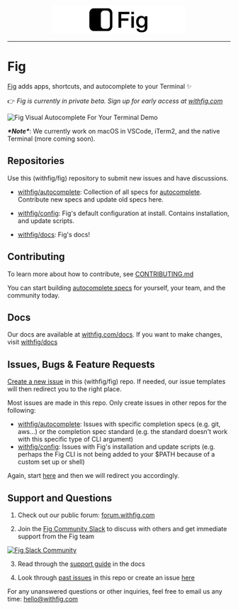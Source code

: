 <p align="center">
    <img width="300" src="static/FigBanner.png"/>
</p>

---

# Fig

[Fig](https://withfig.com?ref=github_fig) adds apps, shortcuts, and autocomplete to your Terminal ✨


👉 *Fig is currently in private beta. Sign up for early access at [withfig.com](http://withfig.com?ref=github_fig)*

![Fig Visual Autocomplete For Your Terminal Demo](https://withfig.com/video/demos/autocomplete/autocomplete_demo_for_email.gif)

***\*Note\****: We currently work on macOS in VSCode, iTerm2, and the native Terminal (more coming soon).





## Repositories

Use this (withfig/fig) repository to submit new issues and have discussions.

- [withfig/autocomplete](https://github.com/withfig/autocomplete): Collection of all specs for [autocomplete](https://docs.withfig.com/autocomplete). Contribute new specs and update old specs here.

- [withfig/config](https://github.com/withfig/config): Fig's default configuration at install. Contains installation, and update scripts.

- [withfig/docs](https://github.com/withfig/docs): Fig's docs!


## Contributing

To learn more about how to contribute, see [CONTRIBUTING.md](CONTRIBUTING.md)


You can start building [autocomplete specs](https://github.com/withfig/autocomplete) for yourself, your team, and the community today.


## Docs

Our docs are available at [withfig.com/docs](https://withfig.com/docs). If you want to make changes, visit [withfig/docs](https://github.com/withfig/docs)


## Issues, Bugs & Feature Requests

[Create a new issue](https://github.com/withfig/fig/issues/new/choose) in this (withfig/fig) repo. If needed, our issue templates will then redirect you to the right place.


Most issues are made in this repo. Only create issues in other repos for the following:

- [withfig/autocomplete](https://github.com/withfig/autocomplete): Issues with specific completion specs (e.g. git, aws...) or the completion spec standard (e.g. the standard doesn't work with this specific type of CLI argument) 
- [withfig/config](https://github.com/withfig/config): Issues with Fig's installation and update scripts (e.g. perhaps the Fig CLI is not being added to your $PATH because of a custom set up or shell) 

Again, start [here](https://github.com/withfig/fig/issues/new/choose) and then we will redirect you accordingly.



## Support and Questions

1. Check out our public forum: [forum.withfig.com](https://forum.withfig.com)

2. Join the [Fig Community Slack](https://waitlist.withfig.com/community) to discuss with others and get immediate support from the Fig team

[![Fig Slack Community](https://github.com/jesseduffield/lazydocker/raw/master/docs/resources/slack_rgb.png)](https://waitlist.withfig.com/community)

3. Read through the [support guide](https://withfig.com/docs) in the docs 

4. Look through [past issues](https://github.com/withfig/fig/issues) in this repo or create an issue [here](https://github.com/withfig/fig/issues/new/choose) 

For any unanswered questions or other inquiries, feel free to email us any time: [hello@withfig.com](mailto:hello@withfig.com)
